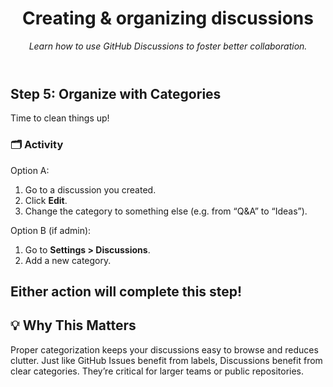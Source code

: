 <header>

<!--
  <<< Author notes: Course header >>>
  Update the course title and description.
-->

# Creating & organizing discussions  

_Learn how to use GitHub Discussions to foster better collaboration._

</header>

<!--
  <<< Author notes: Step 5 >>>
  Start this step by acknowledging the previous step.
  Define terms and link to docs.github.com.
-->

## Step 5: Organize with Categories

Time to clean things up!

### 🗂️ Activity

Option A:  
1. Go to a discussion you created.
2. Click **Edit**.
3. Change the category to something else (e.g. from “Q&A” to “Ideas”).

Option B (if admin):  
1. Go to **Settings > Discussions**.
2. Add a new category.

Either action will complete this step!
---

## 💡 Why This Matters

Proper categorization keeps your discussions easy to browse and reduces clutter. Just like GitHub Issues benefit from labels, Discussions benefit from clear categories. They’re critical for larger teams or public repositories.


